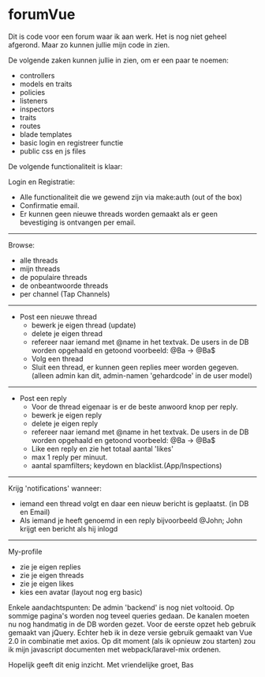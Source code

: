 # forumVue

Dit is code voor een forum waar ik aan werk. Het is nog niet geheel afgerond. Maar zo kunnen jullie mijn code in zien.

De volgende zaken kunnen jullie in zien, om er een paar te noemen:
- controllers
- models en traits
- policies
- listeners
- inspectors
- traits
- routes
- blade templates
- basic login en registreer functie
- public css en js files

De volgende functionaliteit is klaar:

Login en Registratie:
 - Alle functionaliteit die we gewend zijn via make:auth (out of the box)
 - Confirmatie email.
 - Er kunnen geen nieuwe threads worden gemaakt als er geen bevestiging is ontvangen per email.
-------------------------------------------
Browse:
- alle threads
- mijn threads
- de populaire threads
- de onbeantwoorde threads
- per channel (Tap Channels)
-------------------------------------------
- Post een nieuwe thread
  - bewerk je eigen thread (update)
  - delete je eigen thread
  - refereer naar iemand met @name in het textvak. De users in de DB worden opgehaald en getoond voorbeeld: @Ba -> @Ba$
  - Volg een thread
  - Sluit een thread, er kunnen geen replies meer worden gegeven. (alleen admin kan dit, admin-namen 'gehardcode' in de user model)
--------------------------------------------
- Post een reply
  - Voor de thread eigenaar is er de beste anwoord knop per reply.
  - bewerk je eigen reply
  - delete je eigen reply
  - refereer naar iemand met @name in het textvak. De users in de DB worden opgehaald en getoond voorbeeld: @Ba -> @Ba$
  - Like een reply en zie het totaal aantal 'likes'
  - max 1 reply per minuut.
  - aantal spamfilters; keydown en blacklist.(App/Inspections)
-------------------------------------------------
Krijg 'notifications' wanneer:
  - iemand een thread volgt en daar een nieuw bericht is geplaatst. (in DB en Email)
  - Als iemand je heeft genoemd in een reply bijvoorbeeld @John; John krijgt een bericht als hij inlogd
-------------------------------------------------
My-profile
 - zie je eigen replies
 - zie je eigen threads
 - zie je eigen likes
 - kies een avatar (layout nog erg basic)
   
Enkele aandachtspunten:
De admin 'backend' is nog niet voltooid.
Op sommige pagina's worden nog teveel queries gedaan. 
De kanalen moeten nu nog handmatig in de DB worden gezet.
Voor de eerste opzet heb gebruik gemaakt van jQuery. Echter heb ik in deze versie gebruik gemaakt van Vue 2.0 in combinatie met axios. 
Op dit moment (als ik opnieuw zou starten) zou ik mijn javascript documenten met webpack/laravel-mix ordenen. 

Hopelijk geeft dit enig inzicht.
Met vriendelijke groet,
Bas

